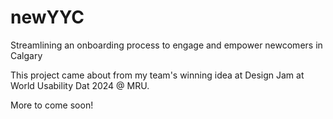 # newYYC

Streamlining an onboarding process to engage and empower newcomers in Calgary

This project came about from my team's winning idea at Design Jam at World Usability Dat 2024 @ MRU.

More to come soon!
